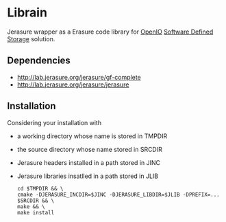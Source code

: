 # Librain

Jerasure wrapper as a Erasure code library for [OpenIO](http://openio.io) [Software Defined Storage](https://github.com/open-io/oio-sds) solution.

## Dependencies

* http://lab.jerasure.org/jerasure/gf-complete
* http://lab.jerasure.org/jerasure/jerasure

## Installation

Considering your installation with
* a working directory whose name is stored in TMPDIR
* the source directory whose name stored in SRCDIR
* Jerasure headers installed in a path stored in JINC
* Jerasure libraries insatlled in a path stored in JLIB

  ```shell
  cd $TMPDIR && \
  cmake -DJERASURE_INCDIR=$JINC -DJERASURE_LIBDIR=$JLIB -DPREFIX=... $SRCDIR && \
  make && \
  make install
  ```

